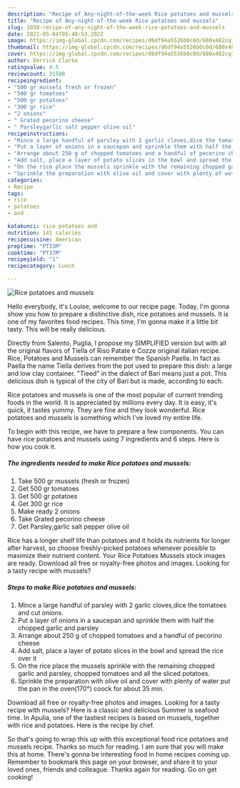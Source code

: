 ```yaml
---
description: "Recipe of Any-night-of-the-week Rice potatoes and mussels"
title: "Recipe of Any-night-of-the-week Rice potatoes and mussels"
slug: 1030-recipe-of-any-night-of-the-week-rice-potatoes-and-mussels
date: 2021-05-04T05:40:53.292Z
image: https://img-global.cpcdn.com/recipes/d6df94a5526b0c0d/680x482cq70/rice-potatoes-and-mussels-recipe-main-photo.jpg
thumbnail: https://img-global.cpcdn.com/recipes/d6df94a5526b0c0d/680x482cq70/rice-potatoes-and-mussels-recipe-main-photo.jpg
cover: https://img-global.cpcdn.com/recipes/d6df94a5526b0c0d/680x482cq70/rice-potatoes-and-mussels-recipe-main-photo.jpg
author: Derrick Clarke
ratingvalue: 4.5
reviewcount: 31598
recipeingredient:
- "500 gr mussels fresh or frozen"
- "500 gr tomatoes"
- "500 gr potatoes"
- "300 gr rice"
- "2 onions"
- " Grated pecorino cheese"
- " Parsleygarlic salt pepper olive oil"
recipeinstructions:
- "Mince a large handful of parsley with 2 garlic cloves,dice the tomatoes and cut onions."
- "Put a layer of onions in a saucepan and sprinkle them with half the chopped garlic and parsley"
- "Arrange about 250 g of chopped tomatoes and a handful of pecorino cheese"
- "Add salt, place a layer of potato slices in the bowl and spread the rice over it"
- "On the rice place the mussels sprinkle with the remaining chopped garlic and parsley, chopped tomatoes and all the sliced ​​potatoes."
- "Sprinkle the preparation with olive oil and cover with plenty of water put the pan in the oven(170°) coock for about 35 min."
categories:
- Recipe
tags:
- rice
- potatoes
- and

katakunci: rice potatoes and 
nutrition: 141 calories
recipecuisine: American
preptime: "PT33M"
cooktime: "PT37M"
recipeyield: "1"
recipecategory: Lunch

---
```



![Rice potatoes and mussels](https://img-global.cpcdn.com/recipes/d6df94a5526b0c0d/680x482cq70/rice-potatoes-and-mussels-recipe-main-photo.jpg)

Hello everybody, it's Louise, welcome to our recipe page. Today, I'm gonna show you how to prepare a distinctive dish, rice potatoes and mussels. It is one of my favorites food recipes. This time, I'm gonna make it a little bit tasty. This will be really delicious.

Directly from Salento, Puglia, I propose my SIMPLIFIED version but with all the original flavors of Tiella of Riso Patate e Cozze original italian recipe. Rice, Potatoes and Mussels can remember the Spanish Paella. In fact as Paella the name Tiella derives from the pot used to prepare this dish: a large and low clay container. &#34;Tieed&#34; in the dialect of Bari means just a pot. This delicious dish is typical of the city of Bari but is made, according to each.

Rice potatoes and mussels is one of the most popular of current trending foods in the world. It is appreciated by millions every day. It is easy, it's quick, it tastes yummy. They are fine and they look wonderful. Rice potatoes and mussels is something which I've loved my entire life.


To begin with this recipe, we have to prepare a few components. You can have rice potatoes and mussels using 7 ingredients and 6 steps. Here is how you cook it.

<!--inarticleads1-->

##### The ingredients needed to make Rice potatoes and mussels:

1. Take 500 gr mussels (fresh or frozen)
1. Get 500 gr tomatoes
1. Get 500 gr potatoes
1. Get 300 gr rice
1. Make ready 2 onions
1. Take  Grated pecorino cheese
1. Get  Parsley,garlic salt pepper olive oil


Rice has a longer shelf life than potatoes and it holds its nutrients for longer after harvest, so choose freshly-picked potatoes whenever possible to maximize their nutrient content. Your Rice Potatoes Mussels stock images are ready. Download all free or royalty-free photos and images. Looking for a tasty recipe with mussels? 

<!--inarticleads2-->

##### Steps to make Rice potatoes and mussels:

1. Mince a large handful of parsley with 2 garlic cloves,dice the tomatoes and cut onions.
1. Put a layer of onions in a saucepan and sprinkle them with half the chopped garlic and parsley
1. Arrange about 250 g of chopped tomatoes and a handful of pecorino cheese
1. Add salt, place a layer of potato slices in the bowl and spread the rice over it
1. On the rice place the mussels sprinkle with the remaining chopped garlic and parsley, chopped tomatoes and all the sliced ​​potatoes.
1. Sprinkle the preparation with olive oil and cover with plenty of water put the pan in the oven(170°) coock for about 35 min.


Download all free or royalty-free photos and images. Looking for a tasty recipe with mussels? Here is a classic and delicious Summer is seafood time. In Apulia, one of the tastiest recipes is based on mussels, together with rice and potatoes. Here is the recipe by chef. 

So that's going to wrap this up with this exceptional food rice potatoes and mussels recipe. Thanks so much for reading. I am sure that you will make this at home. There's gonna be interesting food in home recipes coming up. Remember to bookmark this page on your browser, and share it to your loved ones, friends and colleague. Thanks again for reading. Go on get cooking!
